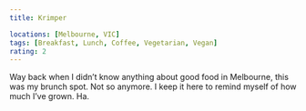 ```yaml
---
title: Krimper

locations: [Melbourne, VIC]
tags: [Breakfast, Lunch, Coffee, Vegetarian, Vegan]
rating: 2
---
```


Way back when I didn’t know anything about good food in Melbourne, this was my brunch spot. Not so anymore. I keep it here to remind myself of how much I’ve grown. Ha.